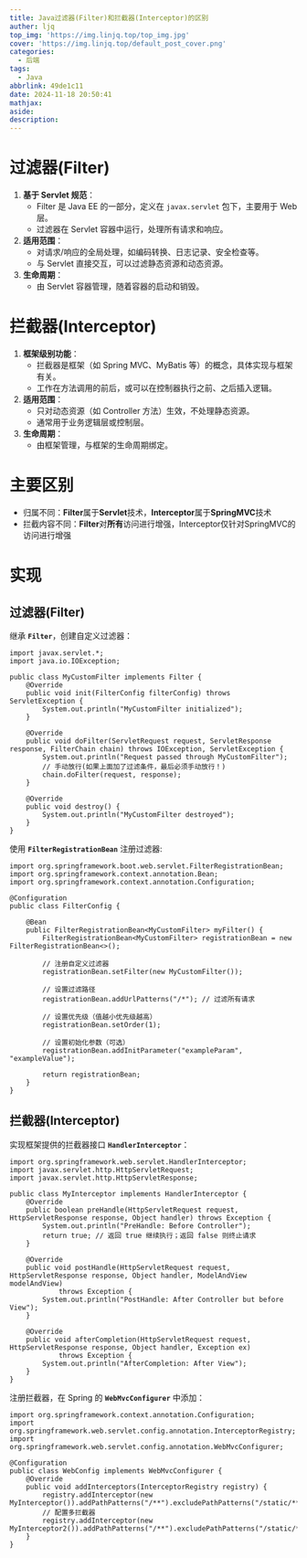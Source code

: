 ```yaml
---
title: Java过滤器(Filter)和拦截器(Interceptor)的区别
auther: ljq
top_img: 'https://img.linjq.top/top_img.jpg'
cover: 'https://img.linjq.top/default_post_cover.png'
categories:
  - 后端
tags:
  - Java
abbrlink: 49de1c11
date: 2024-11-18 20:50:41
mathjax:
aside:
description:
---
```

# 过滤器(Filter)
1. **基于 Servlet 规范**：
    - Filter 是 Java EE 的一部分，定义在 `javax.servlet` 包下，主要用于 Web 层。
    - 过滤器在 Servlet 容器中运行，处理所有请求和响应。
2. **适用范围**：
    - 对请求/响应的全局处理，如编码转换、日志记录、安全检查等。
    - 与 Servlet 直接交互，可以过滤静态资源和动态资源。
3. **生命周期**：
    - 由 Servlet 容器管理，随着容器的启动和销毁。

# 拦截器(Interceptor)
1. **框架级别功能**：
    - 拦截器是框架（如 Spring MVC、MyBatis 等）的概念，具体实现与框架有关。
    - 工作在方法调用的前后，或可以在控制器执行之前、之后插入逻辑。
2. **适用范围**：
    - 只对动态资源（如 Controller 方法）生效，不处理静态资源。
    - 通常用于业务逻辑层或控制层。
3. **生命周期**：
    - 由框架管理，与框架的生命周期绑定。
# 主要区别
* 归属不同：**Filter**属于**Servlet**技术，**Interceptor**属于**SpringMVC**技术
* 拦截内容不同：**Filter**对**所有**访问进行增强，Interceptor仅针对SpringMVC的访问进行增强

# 实现
## 过滤器(Filter)
继承 **`Filter`**，创建自定义过滤器：
```
import javax.servlet.*;
import java.io.IOException;

public class MyCustomFilter implements Filter {
    @Override
    public void init(FilterConfig filterConfig) throws ServletException {
        System.out.println("MyCustomFilter initialized");
    }

    @Override
    public void doFilter(ServletRequest request, ServletResponse response, FilterChain chain) throws IOException, ServletException {
        System.out.println("Request passed through MyCustomFilter");
        // 手动放行(如果上面加了过滤条件，最后必须手动放行！)
        chain.doFilter(request, response); 
    }

    @Override
    public void destroy() {
        System.out.println("MyCustomFilter destroyed");
    }
}
```
使用 **`FilterRegistrationBean`** 注册过滤器:
```
import org.springframework.boot.web.servlet.FilterRegistrationBean;
import org.springframework.context.annotation.Bean;
import org.springframework.context.annotation.Configuration;

@Configuration
public class FilterConfig {

    @Bean
    public FilterRegistrationBean<MyCustomFilter> myFilter() {
        FilterRegistrationBean<MyCustomFilter> registrationBean = new FilterRegistrationBean<>();

        // 注册自定义过滤器
        registrationBean.setFilter(new MyCustomFilter());
        
        // 设置过滤路径
        registrationBean.addUrlPatterns("/*"); // 过滤所有请求

        // 设置优先级（值越小优先级越高）
        registrationBean.setOrder(1);

        // 设置初始化参数（可选）
        registrationBean.addInitParameter("exampleParam", "exampleValue");

        return registrationBean;
    }
}
```
## 拦截器(Interceptor)
实现框架提供的拦截器接口 **`HandlerInterceptor`**：
```
import org.springframework.web.servlet.HandlerInterceptor;
import javax.servlet.http.HttpServletRequest;
import javax.servlet.http.HttpServletResponse;

public class MyInterceptor implements HandlerInterceptor {
    @Override
    public boolean preHandle(HttpServletRequest request, HttpServletResponse response, Object handler) throws Exception {
        System.out.println("PreHandle: Before Controller");
        return true; // 返回 true 继续执行；返回 false 则终止请求
    }

    @Override
    public void postHandle(HttpServletRequest request, HttpServletResponse response, Object handler, ModelAndView modelAndView)
            throws Exception {
        System.out.println("PostHandle: After Controller but before View");
    }

    @Override
    public void afterCompletion(HttpServletRequest request, HttpServletResponse response, Object handler, Exception ex)
            throws Exception {
        System.out.println("AfterCompletion: After View");
    }
}
```
注册拦截器，在 Spring 的 **`WebMvcConfigurer`** 中添加：
```
import org.springframework.context.annotation.Configuration;
import org.springframework.web.servlet.config.annotation.InterceptorRegistry;
import org.springframework.web.servlet.config.annotation.WebMvcConfigurer;

@Configuration
public class WebConfig implements WebMvcConfigurer {
    @Override
    public void addInterceptors(InterceptorRegistry registry) {
        registry.addInterceptor(new MyInterceptor()).addPathPatterns("/**").excludePathPatterns("/static/**");
        // 配置多拦截器
        registry.addInterceptor(new MyInterceptor2()).addPathPatterns("/**").excludePathPatterns("/static/**");
    }
}
```


